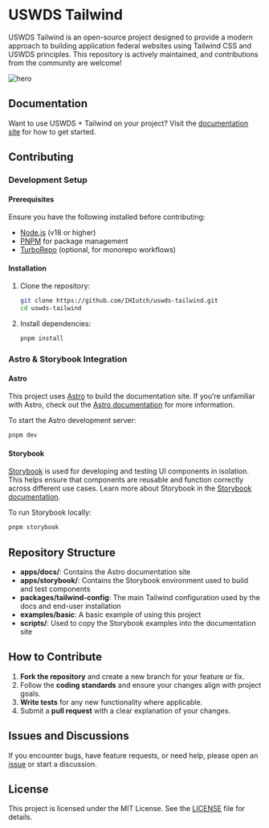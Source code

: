 # USWDS Tailwind

USWDS Tailwind is an open-source project designed to provide a modern approach to building application federal websites using Tailwind CSS and USWDS principles. This repository is actively maintained, and contributions from the community are welcome!

![hero](https://uswds-tailwind.com/og.jpg)

## Documentation

Want to use USWDS + Tailwind on your project? Visit the [documentation site](https://uswds-tailwind.com) for how to get started.

## Contributing

### Development Setup

#### Prerequisites

Ensure you have the following installed before contributing:

- [Node.js](https://nodejs.org/) (v18 or higher)
- [PNPM](https://pnpm.io/) for package management
- [TurboRepo](https://turbo.build/) (optional, for monorepo workflows)

#### Installation

1. Clone the repository:
   ```bash
   git clone https://github.com/IHIutch/uswds-tailwind.git
   cd uswds-tailwind
   ```
2. Install dependencies:
   ```bash
   pnpm install
   ```

### Astro & Storybook Integration

#### Astro

This project uses [Astro](https://astro.build/) to build the documentation site. If you’re unfamiliar with Astro, check out the [Astro documentation](https://docs.astro.build/) for more information.

To start the Astro development server:

```bash
pnpm dev
```

#### Storybook

[Storybook](https://storybook.js.org/) is used for developing and testing UI components in isolation. This helps ensure that components are reusable and function correctly across different use cases. Learn more about Storybook in the [Storybook documentation](https://storybook.js.org/docs).

To run Storybook locally:

```bash
pnpm storybook
```

## Repository Structure

- **apps/docs/**: Contains the Astro documentation site
- **apps/storybook/**: Contains the Storybook environment used to build and test components
- **packages/tailwind-config**: The main Tailwind configuration used by the docs and end-user installation
- **examples/basic**: A basic example of using this project
- **scripts/**: Used to copy the Storybook examples into the documentation site

## How to Contribute

1. **Fork the repository** and create a new branch for your feature or fix.
2. Follow the **coding standards** and ensure your changes align with project goals.
3. **Write tests** for any new functionality where applicable.
4. Submit a **pull request** with a clear explanation of your changes.

## Issues and Discussions

If you encounter bugs, have feature requests, or need help, please open an [issue](https://github.com/IHIutch/uswds-tailwind/issues) or start a discussion.

## License

This project is licensed under the MIT License. See the [LICENSE](LICENSE) file for details.
